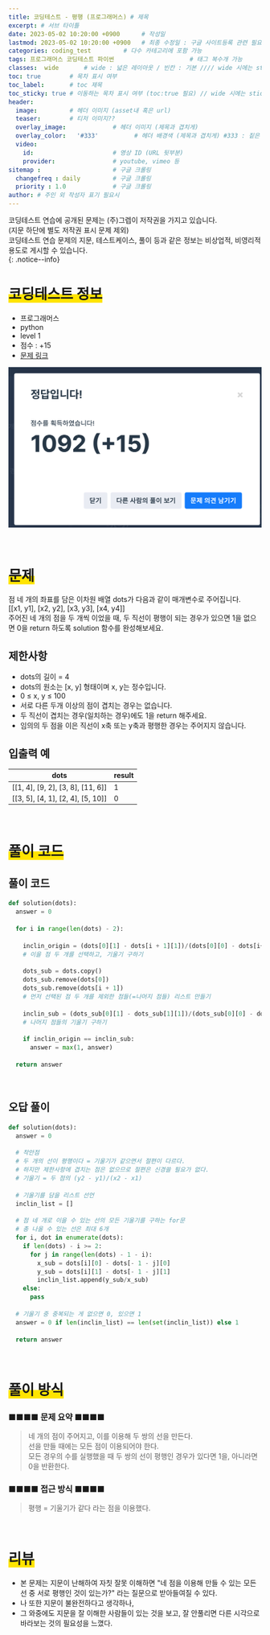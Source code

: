 ```yaml
---
title: 코딩테스트 - 평행 (프로그래머스) # 제목
excerpt: # 서브 타이틀
date: 2023-05-02 10:20:00 +0900      # 작성일
lastmod: 2023-05-02 10:20:00 +0900   # 최종 수정일 : 구글 사이트등록 관련 필요
categories: coding_test         # 다수 카테고리에 포함 가능
tags: 프로그래머스 코딩테스트 파이썬                     # 태그 복수개 가능
classes:  wide       # wide : 넓은 레이아웃 / 빈칸 : 기본 //// wide 시에는 sticky toc 불가
toc: true        # 목차 표시 여부
toc_label:       # toc 제목
toc_sticky: true # 이동하는 목차 표시 여부 (toc:true 필요) // wide 시에는 sticky toc 불가
header: 
  image:         # 헤더 이미지 (asset내 혹은 url)
  teaser:        # 티저 이미지??
  overlay_image:             # 헤더 이미지 (제목과 겹치게)
  overlay_color:   '#333'          # 헤더 배경색 (제목과 겹치게) #333 : 짙은 회색
  video:
    id:                      # 영상 ID (URL 뒷부분)
    provider:                # youtube, vimeo 등
sitemap :                    # 구글 크롤링
  changefreq : daily         # 구글 크롤링
  priority : 1.0             # 구글 크롤링
author: # 주인 외 작성자 표기 필요시
---
```

<!--postNo: 20230502_001-->

코딩테스트 연습에 공개된 문제는 (주)그렙이 저작권을 가지고 있습니다.  
(지문 하단에 별도 저작권 표시 문제 제외)  
코딩테스트 연습 문제의 지문, 테스트케이스, 풀이 등과 같은 정보는 비상업적, 비영리적 용도로 게시할 수 있습니다.  
{: .notice--info}

# <span style='background:linear-gradient(to top, #FFE400 50%, transparent 50%)'>코딩테스트 정보</span>

- 프로그래머스
- python
- level 1
- 점수 : +15
- [문제 링크](https://school.programmers.co.kr/learn/courses/30/lessons/120875?language=python3)

![](/assets/images/20230502_001_001.png)

<br>


# <span style='background:linear-gradient(to top, #FFE400 50%, transparent 50%)'>문제</span>

점 네 개의 좌표를 담은 이차원 배열  dots가 다음과 같이 매개변수로 주어집니다.  
[[x1, y1], [x2, y2], [x3, y3], [x4, y4]]  
주어진 네 개의 점을 두 개씩 이었을 때, 두 직선이 평행이 되는 경우가 있으면 1을 없으면 0을 return 하도록 solution 함수를 완성해보세요.  

## 제한사항

- dots의 길이 = 4  
- dots의 원소는 [x, y] 형태이며 x, y는 정수입니다.  
- 0 ≤ x, y ≤ 100  
- 서로 다른 두개 이상의 점이 겹치는 경우는 없습니다.  
- 두 직선이 겹치는 경우(일치하는 경우)에도 1을 return 해주세요.  
- 임의의 두 점을 이은 직선이 x축 또는 y축과 평행한 경우는 주어지지 않습니다.  

## 입출력 예

|dots|result|
|---|---|
|[[1, 4], [9, 2], [3, 8], [11, 6]]|1|
|[[3, 5], [4, 1], [2, 4], [5, 10]]|0|

<br>


# <span style='background:linear-gradient(to top, #FFE400 50%, transparent 50%)'>풀이 코드</span>

## 풀이 코드


```python
def solution(dots):
  answer = 0

  for i in range(len(dots) - 2):

    inclin_origin = (dots[0][1] - dots[i + 1][1])/(dots[0][0] - dots[i+1][0])
    # 이을 점 두 개를 선택하고, 기울기 구하기

    dots_sub = dots.copy()
    dots_sub.remove(dots[0])
    dots_sub.remove(dots[i + 1])
    # 먼저 선택된 점 두 개를 제외한 점들(=나머지 점들) 리스트 만들기
    
    inclin_sub = (dots_sub[0][1] - dots_sub[1][1])/(dots_sub[0][0] - dots_sub[1][0])
    # 나머지 점들의 기울기 구하기

    if inclin_origin == inclin_sub:
      answer = max(1, answer)
  
  return answer
```
<br>

## 오답 풀이

```python
def solution(dots):
  answer = 0

  # 착안점
  # 두 개의 선이 평행이다 = 기울기가 같으면서 절편이 다르다.
  # 하지만 제한사항에 겹치는 점은 없으므로 절편은 신경쓸 필요가 없다.
  # 기울기 = 두 점의 (y2 - y1)/(x2 - x1)
  
  # 기울기를 담을 리스트 선언
  inclin_list = []
  
  # 점 네 개로 이을 수 있는 선의 모든 기울기를 구하는 for문
  # 총 나올 수 있는 선은 최대 6개
  for i, dot in enumerate(dots):
    if len(dots) - i >= 2:
      for j in range(len(dots) - 1 - i):
        x_sub = dots[i][0] - dots[- 1 - j][0]
        y_sub = dots[i][1] - dots[- 1 - j][1]
        inclin_list.append(y_sub/x_sub)
    else:
      pass
  
  # 기울기 중 중복되는 게 없으면 0, 있으면 1
  answer = 0 if len(inclin_list) == len(set(inclin_list)) else 1

  return answer
```

<br>


# <span style='background:linear-gradient(to top, #FFE400 50%, transparent 50%)'>풀이 방식</span>

### ■■■■ 문제 요약 ■■■■
> 네 개의 점이 주어지고, 이를 이용해 두 쌍의 선을 만든다.  
> 선을 만들 때에는 모든 점이 이용되어야 한다.  
> 모든 경우의 수를 실행했을 때 두 쌍의 선이 평행인 경우가 있다면 1을, 아니라면 0을 반환한다.  

### ■■■■ 접근 방식 ■■■■
> 평행 = 기울기가 같다 라는 점을 이용했다.  

<br>

# <span style='background:linear-gradient(to top, #FFE400 50%, transparent 50%)'>리뷰</span>

* 본 문제는 지문이 난해하여 자칫 잘못 이해하면 "네 점을 이용해 만들 수 있는 모든 선 중 서로 평행인 것이 있는가?" 라는 질문으로 받아들여질 수 있다.  
* 나 또한 지문이 불완전하다고 생각하나,  
* 그 와중에도 지문을 잘 이해한 사람들이 있는 것을 보고, 잘 안풀리면 다른 시각으로 바라보는 것의 필요성을 느꼈다.  

